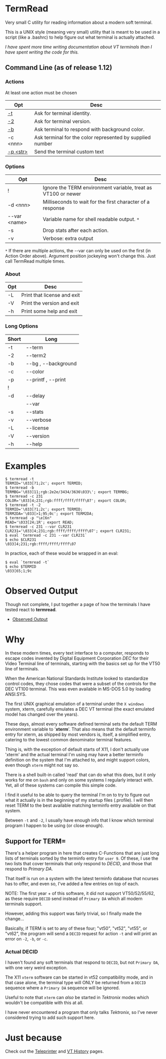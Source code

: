 # TermRead

Very small C utility for reading information about a
modern soft terminal.

This is a UNIX style (meaning very small) utility that is meant to
be used in a script (like a .bashrc) to help figure out what 
terminal is actually attached.

*I have spent more time writing documentation about VT terminals than I
have spent writing the code for this.*

## Command Line (as of release 1.12)

### Actions

At least one action must be chosen

| Opt | Desc |
| --- | --- |
| [-t](./Dash-t.md) | Ask for terminal identity. |
| [-2](./Dash-2.md) | Ask for terminal version. |
| [-b](./Dash-b.md) | Ask terminal to respond with background color. |
| -c \<nnn> | Ask terminal for the color represented by supplied number |
| [-p \<str>](./Dash-p.md) | Send the terminal custom text |

### Options

| Opt | Desc |
| --- | --- |
| !  | Ignore the TERM environment variable, treat as VT100 or newer  |
| -d \<nnn> | Milliseconds to wait for the first character of a response |
| --var \<name> | Variable name for shell readable output. `*` |
| -s | Drop stats after each action. |
| -v | Verbose: extra output |

`*` If there are multiple actions, the --var can only be used on the
first (in Action Order above).  Argument position jockeying won't
change this.  Just call TermRead multiple times.

### About

| Opt | Desc |
| --- | --- |
| -L | Print that license and exit |
| -V | Print the version and exit |
| -h | Print some help and exit |

### Long Options

| Short | Long |
| --- | --- |
| -t | --term    |
| -2 | --term2   |
| -b | --bg , --background |
| -c | --color   |
| -p | --printf , --print |
| !  |           |
| -d | --delay   |
|    | --var     |
| -s | --stats   |
| -v | --verbose |
| -L | --license |
| -V | --version |
| -h | --help    |

# Examples

```
$ termread -t
TERMID='\033[?1;2c'; export TERMID;
$ termread -b
TERMBG='\033]11;rgb:2e2e/3434/3636\033\'; export TERMBG;
$ termread -c 231
COLOR='\033]4;231;rgb:ffff/ffff/ffff\07'; export COLOR;
$ termread -t -2
TERMID='\033[?1;2c'; export TERMID;
TERM2DA='\033[>1;95;0c'; export TERM2DA;
$ termread -p "\e[6n"
READ='\033[24;1R'; export READ;
$ termread -c 231 --var CLR231
CLR231='\033]4;231;rgb:ffff/ffff/ffff\07'; export CLR231;
$ eval `termread -c 231 --var CLR231`
$ echo $CLR231
\033]4;231;rgb:ffff/ffff/ffff\07
```

In practice, each of these would be wrapped in an eval:

```
$ eval `termread -t`
$ echo $TERMID
\033[65;1;9c
```

# Observed Output

Though not complete, I put together a page of how the terminals
I have tested react to **termread**.

- [Observed Output](Observed_Output.md)

# Why

In these modern times, every text interface to a computer, responds
to escape codes invented by Digital Equipment Corporation *DEC* for
their Video Terminal line of terminals, starting with the basics set
up for the VT50 line of terminals.

When the American National Standards Institute looked to standardize
control codes, they chose codes that were a subset of the controls
for the DEC VT100 terminal.  This was even available in MS-DOS 5.0 by
loading ANSI.SYS.

The first UNIX graphical emulation of a terminal under 
the `X windows` system, xterm, carefully emulates a DEC VT terminal
(the exact emulated model has changed over the years).

These days, almost every software defined terminal sets
the default TERM environment variable to '**xterm**'.
That also means that the default terminfo entry for xterm, as shipped
by most vendors is, itself, a simplified entry, catering to the
lowest common denominator terminal features.

Thing is, with the exception of default starts of X11, I don't
actually use 'xterm' and the actual terminal I'm using may
have a better terminfo definition on the system that I'm attached to,
and might support colors, even though `xterm` might not say so.

There is a shell built-in called 'read' that can do what this does,
but it only works for me on `bash` and only on some systems I
regularly interact with.  Yet, all of these systems can compile this
simple code.

I find it useful to be able to query the terminal I'm on to try to
figure out what it actually is in the beginning of my startup
files (.profile).  I will then reset TERM to the best available
matching terminfo entry available on that system.

Between `-t` and `-2`, I usually have enough info that I know which
terminal program I happen to be using (or close enough).

## Support for TERM=

There's a helper program in here that creates C-Functions that are
just long lists of terminals sorted by the terminfo entry for
`user 9`.  Of these, I use the two lists that cover terminals that
only respond to *DECID*, and those that respond to *Primary DA*.

That itself is run on a system with the latest terminfo database
that ncurses has to offer, and even so, I've added a few entries
on top of each.

NOTE:
The first year + of this software, it did not support VT50/52/55/62,
as these require `DECID` send instead of `Primary DA` which all
modern terminals support.

However, adding this support was fairly trivial, so I finally made
the change...

Basically, if TERM is set to any of these four;
"vt50", "vt52", "vt55", or "vt62", the program will send a `DECID`
request for action `-t` and will print an error on `-2`, `-b`,
or `-c`.

### Actual DECID

I haven't found any soft terminals that respond to `DECID`,
but not `Primary DA`, with one very weird exception.

The X11 `xterm` software can be started in vt52 compatibility mode, and
in that case alone, the terminal type will ONLY be returned from a
`DECID` sequence where a `Primary DA` sequence will be ignored.

Useful to note that `xterm` can *also* be started in *Tektronix* modes
which wouldn't be compatible with this at all.

I have never encountered a program that only talks *Tektronix*, so I've
never considered trying to add such support here.

# Just because

Check out the [Teleprinter](./TP_History.md)
and [VT History](./VT_History.md) pages.

